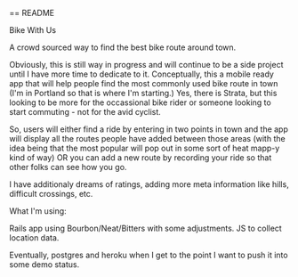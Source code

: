 == README

Bike With Us

A crowd sourced way to find the best bike route around town. 

Obviously, this is still way in progress and will continue to be a side project until I have more time to dedicate to it. Conceptually, this a mobile ready app that will help people find the most commonly used bike route in town (I'm in Portland so that is where I'm starting.) Yes, there is Strata, but this looking to be more for the occassional bike rider or someone looking to start commuting - not for the avid cyclist.

So, users will either find a ride by entering in two points in town and the app will display all the routes people have added between those areas (with the idea being that the most popular will pop out in some sort of heat mapp-y kind of way) OR you can add a new route by recording your ride so that other folks can see how you go.

I have additionaly dreams of ratings, adding more meta information like hills, difficult crossings, etc.


What I'm using:

Rails app using Bourbon/Neat/Bitters with some adjustments. JS to collect location data.

Eventually, postgres and heroku when I get to the point I want to push it into some demo status.
